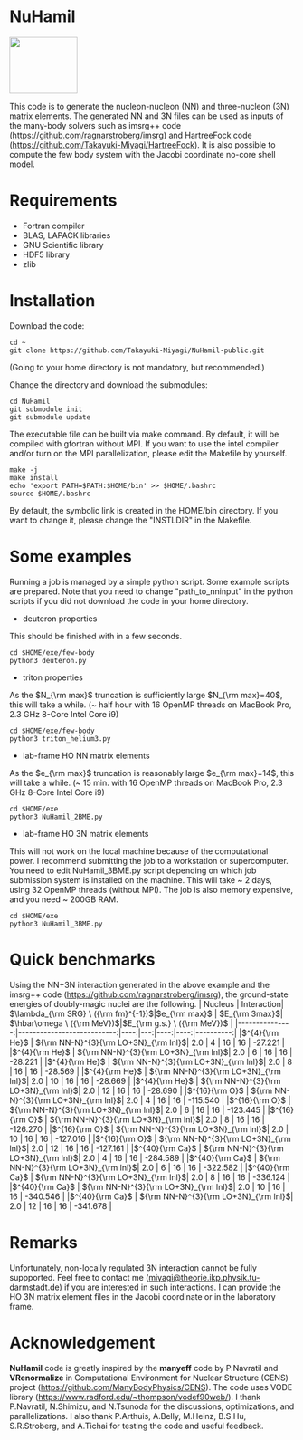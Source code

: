 # NuHamil

<img align="center" width="120" height="100" src="https://github.com/Takayuki-Miyagi/NuHamil/blob/master/LogoNuHamil.png">

This code is to generate the nucleon-nucleon (NN) and three-nucleon (3N) matrix elements.
The generated NN and 3N files can be used as inputs of the many-body solvers such as imsrg++ code (https://github.com/ragnarstroberg/imsrg) and HartreeFock code (https://github.com/Takayuki-Miyagi/HartreeFock).
It is also possible to compute the few body system with the Jacobi coordinate no-core shell model.

# Requirements
* Fortran compiler
* BLAS, LAPACK libraries
* GNU Scientific library
* HDF5 library
* zlib

# Installation
Download the code:
```
cd ~
git clone https://github.com/Takayuki-Miyagi/NuHamil-public.git
```
(Going to your home directory is not mandatory, but recommended.)

Change the directory and download the submodules:
```
cd NuHamil
git submodule init
git submodule update
```
The executable file can be built via make command.
By default, it will be compiled with gfortran without MPI.
If you want to use the intel compiler and/or turn on the MPI parallelization, please edit the Makefile by yourself.
```
make -j
make install
echo 'export PATH=$PATH:$HOME/bin' >> $HOME/.bashrc
source $HOME/.bashrc
```
By default, the symbolic link is created in the HOME/bin directory.
If you want to change it, please change the "INSTLDIR" in the Makefile.

# Some examples
Running a job is managed by a simple python script.
Some example scripts are prepared.
Note that you need to change "path_to_nninput" in the python scripts if you did not download the code in your home directory.
* deuteron properties

This should be finished with in a few seconds.
```
cd $HOME/exe/few-body
python3 deuteron.py
```

* triton properties

As the $N_{\rm max}$ truncation is sufficiently large $N_{\rm max}=40$, this will take a while. (~ half hour with 16 OpenMP threads on MacBook Pro, 2.3 GHz 8-Core Intel Core i9)
```
cd $HOME/exe/few-body
python3 triton_helium3.py
```

* lab-frame HO NN matrix elements

As the $e_{\rm max}$ truncation is reasonably large $e_{\rm max}=14$, this will take a while. (~ 15 min. with 16 OpenMP threads on MacBook Pro, 2.3 GHz 8-Core Intel Core i9)
```
cd $HOME/exe
python3 NuHamil_2BME.py
```


* lab-frame HO 3N matrix elements

This will not work on the local machine because of the computational power.
I recommend submitting the job to a workstation or supercomputer.
You need to edit NuHamil_3BME.py script depending on which job submission system is installed on the machine.
This will take ~ 2 days, using 32 OpenMP threads (without MPI). The job is also memory expensive, and you need ~ 200GB RAM.
```
cd $HOME/exe
python3 NuHamil_3BME.py
```

# Quick benchmarks
Using the NN+3N interaction generated in the above example and the imsrg++ code (https://github.com/ragnarstroberg/imsrg), the ground-state energies of doubly-magic nuclei are the following.
| Nucleus | Interaction| $\lambda_{\rm SRG} \ ({\rm fm}^{-1})$|$e_{\rm max}$ | $E_{\rm 3max}$| $\hbar\omega \ ({\rm MeV})$|$E_{\rm g.s.} \ ({\rm MeV})$ |
|---------------:|---------------------------:|----:|---:|----:|----:|----------:|
|$^{4}{\rm He}$  | ${\rm NN-N}^{3}{\rm LO+3N}_{\rm lnl}$| 2.0 | 4  | 16  | 16  | -27.221   |
|$^{4}{\rm He}$  | ${\rm NN-N}^{3}{\rm LO+3N}_{\rm lnl}$| 2.0 | 6  | 16  | 16  | -28.221   |
|$^{4}{\rm He}$  | ${\rm NN-N}^{3}{\rm LO+3N}_{\rm lnl}$| 2.0 | 8  | 16  | 16  | -28.569   |
|$^{4}{\rm He}$  | ${\rm NN-N}^{3}{\rm LO+3N}_{\rm lnl}$| 2.0 | 10 | 16  | 16  | -28.669   |
|$^{4}{\rm He}$  | ${\rm NN-N}^{3}{\rm LO+3N}_{\rm lnl}$| 2.0 | 12 | 16  | 16  | -28.690   |
|$^{16}{\rm O}$  | ${\rm NN-N}^{3}{\rm LO+3N}_{\rm lnl}$| 2.0 | 4  | 16  | 16  | -115.540  |
|$^{16}{\rm O}$  | ${\rm NN-N}^{3}{\rm LO+3N}_{\rm lnl}$| 2.0 | 6  | 16  | 16  | -123.445  |
|$^{16}{\rm O}$  | ${\rm NN-N}^{3}{\rm LO+3N}_{\rm lnl}$| 2.0 | 8  | 16  | 16  | -126.270  |
|$^{16}{\rm O}$  | ${\rm NN-N}^{3}{\rm LO+3N}_{\rm lnl}$| 2.0 | 10 | 16  | 16  | -127.016  |
|$^{16}{\rm O}$  | ${\rm NN-N}^{3}{\rm LO+3N}_{\rm lnl}$| 2.0 | 12 | 16  | 16  | -127.161  |
|$^{40}{\rm Ca}$ | ${\rm NN-N}^{3}{\rm LO+3N}_{\rm lnl}$| 2.0 | 4  | 16  | 16  | -284.589  |
|$^{40}{\rm Ca}$ | ${\rm NN-N}^{3}{\rm LO+3N}_{\rm lnl}$| 2.0 | 6  | 16  | 16  | -322.582  |
|$^{40}{\rm Ca}$ | ${\rm NN-N}^{3}{\rm LO+3N}_{\rm lnl}$| 2.0 | 8  | 16  | 16  | -336.124  |
|$^{40}{\rm Ca}$ | ${\rm NN-N}^{3}{\rm LO+3N}_{\rm lnl}$| 2.0 | 10 | 16  | 16  | -340.546  |
|$^{40}{\rm Ca}$ | ${\rm NN-N}^{3}{\rm LO+3N}_{\rm lnl}$| 2.0 | 12 | 16  | 16  | -341.678  |


# Remarks
Unfortunately, non-locally regulated 3N interaction cannot be fully suppported.
Feel free to contact me (miyagi@theorie.ikp.physik.tu-darmstadt.de) if you are interested in such interactions.
I can provide the HO 3N matrix element files in the Jacobi coordinate or in the laboratory frame.


# Acknowledgement
**NuHamil** code is greatly inspired by the **manyeff** code by P.Navratil and **VRenormalize** in Computational Environment for Nuclear Structure (CENS) project (https://github.com/ManyBodyPhysics/CENS).
The code uses VODE library (https://www.radford.edu/~thompson/vodef90web/).
I thank P.Navratil, N.Shimizu, and N.Tsunoda for the discussions, optimizations, and parallelizations.
I also thank P.Arthuis, A.Belly, M.Heinz, B.S.Hu, S.R.Stroberg, and A.Tichai for testing the code and useful feedback.

